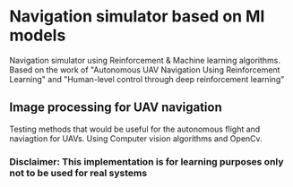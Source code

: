 # Navigation simulator based on Ml models
Navigation simulator using Reinforcement & Machine learning algorithms. Based on the work of "Autonomous UAV Navigation Using Reinforcement Learning" and "Human-level control through deep reinforcement learning" 

## Image processing for UAV navigation

Testing methods that would be useful for the autonomous flight and naviagtion for UAVs. 
Using Computer vision algorithms and OpenCv.

### Disclaimer: This implementation is for learning purposes only not to be used for real systems
